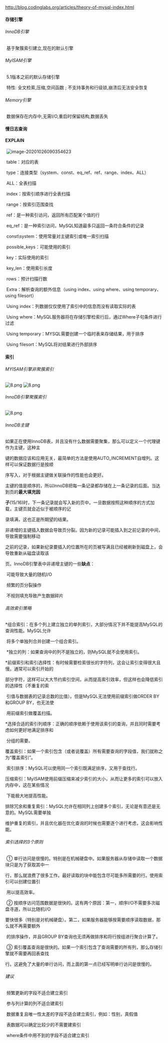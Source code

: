 http://blog.codinglabs.org/articles/theory-of-mysql-index.html

#### 存储引擎

######      InnoDB引擎

​		基于聚簇索引建立,现在的默认引擎

######  	MyISAM引擎

​		5.1版本之前的默认存储引擎

​         特性: 全文检索,压缩,空间函数 ; 不支持事务和行级锁,崩溃后无法安全恢复

###### 	Memory引擎

​		数据保存在内存中,无需I/O,重启时保留结构,数据丢失



#### 慢日志查询





#### EXPLAIN

​		![image-20201026090354623](C:\Users\hr\AppData\Roaming\Typora\typora-user-images\image-20201026090354623.png)

​		table：对应的表 

​		type：连接类型（system、const、eq_ref、ref、range、index、ALL） 

​				ALL：全表扫描 

​				index：按索引顺序进行全表扫描 

​				range：按索引范围查找 

​				ref：是一种索引访问，返回所有匹配某个值的行 

​				eq_ref：是一种索引访问，MySQL知道最多只返回一条符合条件的记录 

​				const\system：使用常量对主键索引或唯一索引扫描

​		possible_keys：可能使用的索引 

​		key：实际使用的索引 

​		key_len：使用索引长度 

​		rows：预计扫描行数 

​		Extra：解析查询的额外信息（using index、using where、using temporary、using filesort）

​				Using index：列数据仅仅使用了索引中的信息而没有读取实际的表 

​				Using where：MySQL服务器将在存储引擎检索行后，通过Where子句条件进行过滤 

​				Using temporary：MYSQL需要创建一个临时表来存储结果，用于排序 

​				Using filesort：MySQL将对结果进行外部排序

#### 索引

###### MYISAM引擎非聚簇索引

![8.png](imgs/8.png)
![8.png](imgs/9.png)

###### InnoDB引擎聚簇索引

![8.png](imgs/10.png)

###### InnoDB主键

​	如果正在使用InnoDB表，并且没有什么数据需要聚集，那么可以定义一个代理键作为主键，这种主 

键的数据应该和应用无关，最简单的方法是使用AUTO_INCREMENT自增列。这样可以保证数据行是按顺 

序写入，对于根据主键做关联操作的性能也会更好。 

​	主键的值是顺序的，所以InnoDB把每一条记录都存储在上一条记录的后面。当达到页的**最大填充因** 

**子**(15/16)时，下一条记录就会写入新的页中。一旦数据按照这种顺序的方式加载，主键页就会近似于被顺序的记 

录填满，这也正是所期望的结果。 

​	非递增的主键插入数据会导致页分裂。因为新的记录可能插入到之前记录的中间，导致需要强制移动 

之前的记录，如果新纪录要插入的位置所在的页被写满且已经被刷新到磁盘上，会导致重新从磁盘读取该 

页。InnoDB引擎表中非递增主键的一些**缺点**： 

​		可能导致大量的随机I/O 

​		频繁的页分裂操作 

​		不规则填充导致产生数据碎片

###### 高效索引策略

​	*组合索引：在多个列上建立独立的单列索引，大部分情况下并不能提高MySQL的查询性能。MySQL允许 

​	将多个单独列合并创建一个组合索引。 

​	*独立的列：如果查询中的列不是独立的，则MySQL就不会使用索引。 

​	*前缀索引和索引选择性：有时候需要检索很长的字符列，这会让索引变得很大且慢。通常可以索引开始的 

​	部分字符，这样可以大大节约索引空间，从而提高索引效率，但这样也会降低索引的选择性（不重复的索 

​	引值与数据表的记录总数的比值）。但是MySQL无法使用前缀索引做ORDER BY和GROUP BY，也无法使 

​	用前缀索引做覆盖扫描。 

​	*选择合适的索引列顺序：正确的顺序依赖于使用该索引的查询，并且同时需要考虑如何更好地满足排序和 

​	分组的需要。 

​	覆盖索引：如果一个索引包含（或者说覆盖）所有需要查询的字段值，我们就称之为“覆盖索引”。 

​	索引排序：MySQL可以使用同一个索引既满足排序，又用于查找行。 

​	压缩索引：MyISAM使用前缀压缩来减少索引的大小，从而让更多的索引可以放入内存中，这在某些情况 

​	下能极大地提高性能。 

​	排除冗余和重复索引：MySQL允许在相同列上创建多个索引，无论是有意还是无意的。MySQL需要单独 

​	维护重复的索引，并且优化器在优化查询的时候也需要逐个进行考虑，这会影响性能。

###### 索引选择的3个原则

​	① 单行访问是很慢的。特别是在机械硬盘中。如果服务器从存储中读取一个数据块只是为了获取其中一 

​	行，那么就浪费了很多工作。最好读取的块中能包含尽可能多所需要的行。使用索引可以创建位置引 

​	用以提高效率。 

​	② 按顺序访问范围数据是很快的。这有两个原因：第一，顺序I/O不需要多次磁盘寻道，所以比随机I/O 

​	要快很多（特别是对机械硬盘）。第二，如果服务器能够按需要顺序读取数据，那么就不再需要额外 

​	的排序操作，并且GROUP BY查询也无须再做排序和将行按组进行聚合计算了。 

​	③ 索引覆盖查询是很快的。如果一个索引包含了查询需要的所有列，那么存储引擎就不需要再回表查找 

​	行。这避免了大量的单行访问，而上面的第一点已经写明单行访问是很慢的。

###### 建议

​	频繁更新的字段不适合建立索引 

​	参与列计算的列不适合建索引 

​	数据重复且唯一性太差的字段不适合建立索引，例如：性别，真假值 

​	表数据可以确定比较少的不需要建索引 

​	where条件中用不到的字段不适合建立索引



